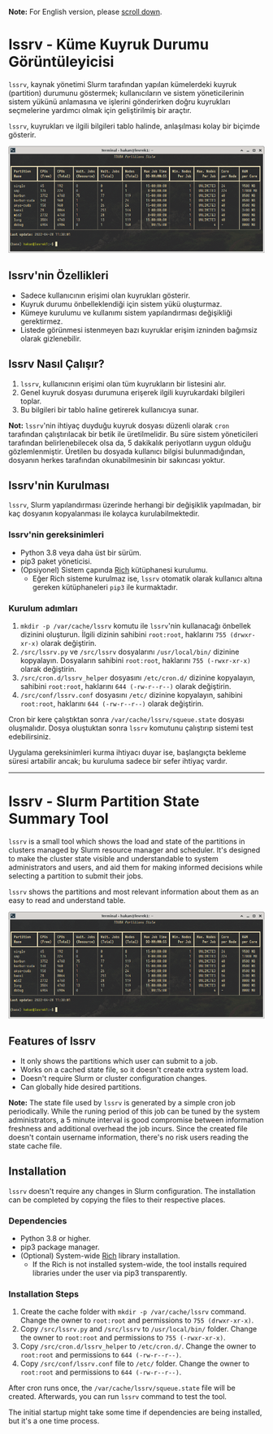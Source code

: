 **Note:** For English version, please [scroll down](#lssrv---slurm-partition-state-summary-tool).

# lssrv - Küme Kuyruk Durumu Görüntüleyicisi

`lssrv`, kaynak yönetimi Slurm tarafından yapılan kümelerdeki kuyruk (partition) durumunu göstermek; kullanıcıların ve sistem yöneticilerinin sistem yükünü anlamasına ve işlerini gönderirken doğru kuyrukları seçmelerine yardımcı olmak için geliştirilmiş bir araçtır.

`lssrv`, kuyrukları ve ilgili bilgileri tablo halinde, anlaşılması kolay bir biçimde gösterir.

![lssrv screenshot](doc/lssrv_screenshot.png "lssrv Ekran Görüntüsü")


## lssrv'nin Özellikleri

- Sadece kullanıcının erişimi olan kuyrukları gösterir.
- Kuyruk durumu önbelleklendiği için sistem yükü oluşturmaz.
- Kümeye kurulumu ve kullanımı sistem yapılandırması değişikliği gerektirmez.
- Listede görünmesi istenmeyen bazı kuyruklar erişim izninden bağımsiz olarak gizlenebilir.

## lssrv Nasıl Çalışır?

1. `lssrv`, kullanıcının erişimi olan tüm kuyrukların bir listesini alır.
2. Genel kuyruk dosyası durumuna erişerek ilgili kuyrukardaki bilgileri toplar.
3. Bu bilgileri bir tablo haline getirerek kullanıcıya sunar.

**Not:** `lssrv`'nin ihtiyaç duyduğu kuyruk dosyası düzenli olarak `cron` tarafından çalıştırılacak bir betik ile üretilmelidir. Bu süre sistem yöneticileri tarafından belirlenebilecek olsa da, 5 dakikalık periyotların uygun olduğu gözlemlenmiştir. Üretilen bu dosyada kullanıcı bilgisi bulunmadığından, dosyanın herkes tarafından okunabilmesinin bir sakıncası yoktur.

## lssrv'nin Kurulması

`lssrv`, Slurm yapılandırması üzerinde herhangi bir değişiklik yapılmadan, bir kaç dosyanın kopyalanması ile kolayca kurulabilmektedir.

### lssrv'nin gereksinimleri

- Python 3.8 veya daha üst bir sürüm.
- pip3 paket yöneticisi.
- (Opsiyonel) Sistem çapında [Rich](https://github.com/Textualize/rich) kütüphanesi kurulumu.
  - Eğer Rich sisteme kurulmaz ise, `lssrv` otomatik olarak kullanıcı altına gereken kütüphaneleri `pip3` ile kurmaktadır.

### Kurulum adımları
1. `mkdir -p /var/cache/lssrv` komutu ile `lssrv`'nin kullanacağı önbellek dizinini oluşturun. İlgili dizinin sahibini `root:root`, haklarını `755 (drwxr-xr-x)` olarak değiştirin. 
2. `/src/lssrv.py` ve `/src/lssrv` dosyalarını `/usr/local/bin/` dizinine kopyalayın. Dosyaların sahibini `root:root`, haklarını `755 (-rwxr-xr-x)` olarak değiştirin.
3. `/src/cron.d/lssrv_helper` dosyasını `/etc/cron.d/` dizinine kopyalayın, sahibini `root:root`, haklarını `644 (-rw-r--r--)` olarak değiştirin.
4. `/src/conf/lssrv.conf` dosyasını `/etc/` dizinine kopyalayın, sahibini `root:root`, haklarını `644 (-rw-r--r--)` olarak değiştirin.

Cron bir kere çalıştıktan sonra `/var/cache/lssrv/squeue.state` dosyası oluşmalıdır. Dosya oluştuktan sonra `lssrv` komutunu çalıştırıp sistemi test edebilirsiniz.

Uygulama gereksinimleri kurma ihtiyacı duyar ise, başlangıçta bekleme süresi artabilir ancak; bu kuruluma sadece bir sefer ihtiyaç vardır.

---

# lssrv - Slurm Partition State Summary Tool

`lssrv` is a small tool which shows the load and state of the partitions in clusters managed by Slurm resource manager and scheduler. It's designed to make the cluster state visible and understandable to system administrators and users, and aid them for making informed decisions while selecting a partition to submit their jobs.

`lssrv` shows the partitions and most relevant information about them as an easy to read and understand table.

![lssrv screenshot](doc/lssrv_screenshot.png "Screenshot of lssrv")

## Features of lssrv

- It only shows the partitions which user can submit to a job.
- Works on a cached state file, so it doesn't create extra system load.
- Doesn't require Slurm or cluster configuration changes.
- Can globally hide desired partitions.

**Note:** The state file used by `lssrv` is generated by a simple cron job periodically. While the runing period of this job can be tuned by the system administrators, a 5 minute interval is good compromise between information freshness and additional overhead the job incurs. Since the created file doesn't contain username information, there's no risk users reading the state cache file.

## Installation

`lssrv` doesn't require any changes in Slurm configuration. The installation can be completed by copying the files to their respective places.

### Dependencies

- Python 3.8 or higher.
- pip3 package manager.
- (Optional) System-wide [Rich](https://github.com/Textualize/rich) library installation.
  - If the Rich is not installed system-wide, the tool installs required libraries under the user via pip3 transparently.

### Installation Steps

1. Create the cache folder with `mkdir -p /var/cache/lssrv` command. Change the owner to `root:root` and permissions to `755 (drwxr-xr-x)`.
2. Copy `/src/lssrv.py` and `/src/lssrv` to `/usr/local/bin/` folder. Change the owner to `root:root` and permissions to `755 (-rwxr-xr-x)`.
3. Copy `/src/cron.d/lssrv_helper` to `/etc/cron.d/`. Change the owner to `root:root` and permissions to `644 (-rw-r--r--)`.
4. Copy `/src/conf/lssrv.conf` file to `/etc/` folder. Change the owner to `root:root` and permissions to `644 (-rw-r--r--)`.

After cron runs once, the `/var/cache/lssrv/squeue.state` file will be created. Afterwards, you can run `lssrv` command to test the tool.

The initial startup might take some time if dependencies are being installed, but it's a one time process.

